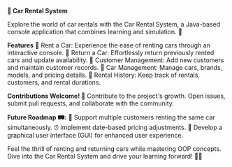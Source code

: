 **🚗 Car Rental System**

Explore the world of car rentals with the Car Rental System, a Java-based console application that combines learning and simulation. 🌟

**Features**
🚀 Rent a Car: Experience the ease of renting cars through an interactive console. 🔁 Return a Car: Effortlessly return previously rented cars and update availability. 👥 Customer Management: Add new customers and maintain customer records. 🚗 Car Management: Manage cars, brands, models, and pricing details. 📝 Rental History: Keep track of rentals, customers, and rental durations.

**Contributions Welcome! 🎉**
Contribute to the project's growth. Open issues, submit pull requests, and collaborate with the community.

**Future Roadmap 🛤️:**
🤝 Support multiple customers renting the same car simultaneously.
⏰ Implement date-based pricing adjustments.
🎨 Develop a graphical user interface (GUI) for enhanced user experience.

Feel the thrill of renting and returning cars while mastering OOP concepts. Dive into the Car Rental System and drive your learning forward! 🚗💨
